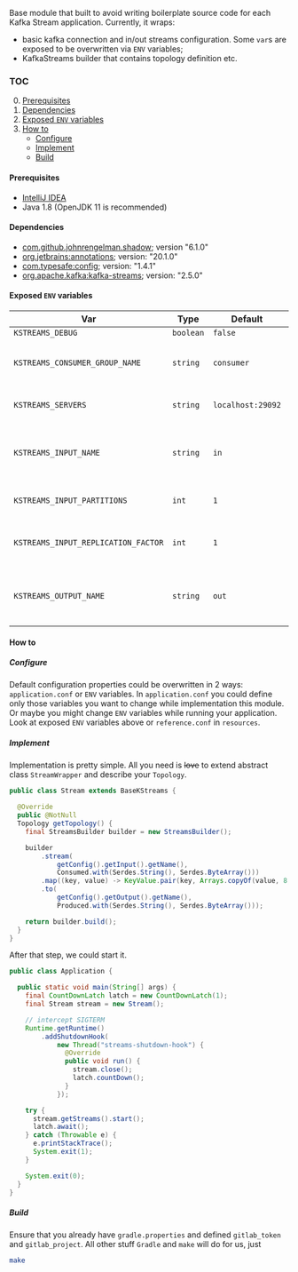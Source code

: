 Base module that built to avoid writing boilerplate source code for each Kafka Stream application.
Currently, it wraps:
  - basic kafka connection and in/out streams configuration. Some `var`s are exposed to be overwritten via `ENV` variables;
  - KafkaStreams builder that contains topology definition etc.

### TOC
  0. [Prerequisites](#prerequisites)
  1. [Dependencies](#dependencies)
  2. [Exposed `ENV` variables](#exposed-env-variables)
  3. [How to](#how-to)
     - [Configure](#configure)
     - [Implement](#implement)
     - [Build](#build)
     

#### Prerequisites
  - [IntelliJ IDEA](https://www.jetbrains.com/idea/)
  - Java 1.8 (OpenJDK 11 is recommended)

#### Dependencies
  - [com.github.johnrengelman.shadow](https://github.com/johnrengelman/shadow); version "6.1.0"
  - [org.jetbrains:annotations](https://github.com/JetBrains/java-annotations); version: "20.1.0"
  - [com.typesafe:config](https://github.com/lightbend/config); version: "1.4.1"
  - [org.apache.kafka:kafka-streams](https://kafka.apache.org/documentation/streams/); version: "2.5.0"

#### Exposed `ENV` variables
| Var | Type | Default | Description |
| --- | ---- | ------- | ----------- |
| `KSTREAMS_DEBUG` | `boolean` | `false` | |
| `KSTREAMS_CONSUMER_GROUP_NAME` | `string` | `consumer` | Kafka consumer group name |
| `KSTREAMS_SERVERS` | `string` | `localhost:29092` | Kafka broker addresses |
| `KSTREAMS_INPUT_NAME` | `string` | `in` | Where from (topic name) we gonna get stream data |
| `KSTREAMS_INPUT_PARTITIONS` | `int` | `1` | Number of desired partitions |
| `KSTREAMS_INPUT_REPLICATION_FACTOR` | `int` | `1` | Number of desired replication factor |
| `KSTREAMS_OUTPUT_NAME` | `string` | `out` | Where to (topic name) we gonna put stream data |

#### How to
##### Configure
Default configuration properties could be overwritten in 2 ways: `application.conf` or `ENV` variables.
In `application.conf` you could define only those variables you want to change while implementation this module.
Or maybe you might change `ENV` variables while running your application.
Look at exposed `ENV` variables above or `reference.conf` in `resources`.

##### Implement
Implementation is pretty simple. All you need is ~~love~~ to extend abstract class `StreamWrapper` and describe your `Topology`.

```java
public class Stream extends BaseKStreams {

  @Override
  public @NotNull
  Topology getTopology() {
    final StreamsBuilder builder = new StreamsBuilder();

    builder
        .stream(
            getConfig().getInput().getName(),
            Consumed.with(Serdes.String(), Serdes.ByteArray()))
        .map((key, value) -> KeyValue.pair(key, Arrays.copyOf(value, 8, value.length)))
        .to(
            getConfig().getOutput().getName(),
            Produced.with(Serdes.String(), Serdes.ByteArray()));

    return builder.build();
  }
}
```

After that step, we could start it.
```java
public class Application {

  public static void main(String[] args) {
    final CountDownLatch latch = new CountDownLatch(1);
    final Stream stream = new Stream();

    // intercept SIGTERM
    Runtime.getRuntime()
        .addShutdownHook(
            new Thread("streams-shutdown-hook") {
              @Override
              public void run() {
                stream.close();
                latch.countDown();
              }
            });

    try {
      stream.getStreams().start();
      latch.await();
    } catch (Throwable e) {
      e.printStackTrace();
      System.exit(1);
    }

    System.exit(0);
  }
}
```

##### Build
Ensure that you already have `gradle.properties` and defined `gitlab_token` and `gitlab_project`.
All other stuff `Gradle` and `make` will do for us, just
```bash
make
```
